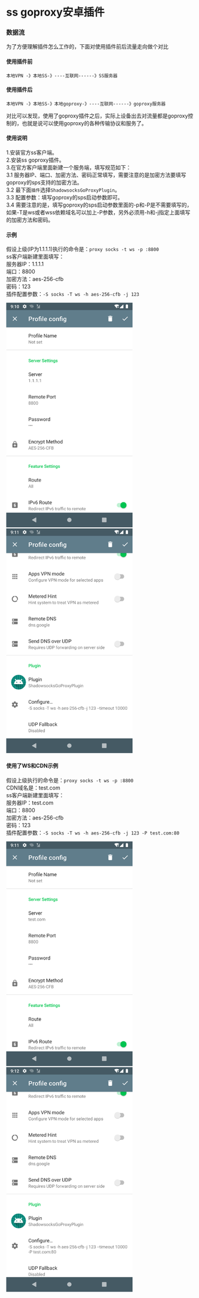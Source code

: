 # ss goproxy安卓插件
 
### 数据流
为了方便理解插件怎么工作的，下面对使用插件前后流量走向做个对比

#### 使用插件前

```text
本地VPN -》本地SS-》----互联网------》SS服务器
```

#### 使用插件后

```text
本地VPN -》本地SS-》本地goproxy-》----互联网------》goproxy服务器
```

对比可以发现，使用了goproxy插件之后，实际上设备出去对流量都是goproxy控制的，也就是说可以使用goproxy的各种传输协议和服务了。

#### 使用说明  
1.安装官方ss客户端。  
2.安装ss goproxy插件。  
3.在官方客户端里面新建一个服务端，填写规范如下：  
3.1 服务器IP、端口、加密方法、密码正常填写，需要注意的是加密方法要填写goproxy的sps支持的加密方法。  
3.2 最下面`插件`选择`ShadowsocksGoProxyPlugin`。  
3.3 配置参数：填写goproxy的sps启动参数即可。  
3.4 需要注意的是，填写goproxy的sps启动参数里面的-p和-P是不需要填写的，如果-T是ws或者wss依赖域名可以加上-P参数，另外必须用-h和-j指定上面填写的加密方法和密码。  

#### 示例

假设上级(IP为1.1.1.1)执行的命令是：`proxy socks -t ws -p :8800`  
ss客户端新建里面填写：  
服务器IP：1.1.1.1  
端口：8800  
加密方法：aes-256-cfb  
密码：123  
插件配置参数：`-S socks -T ws -h aes-256-cfb -j 123`  

<img src="/doc/1.png" widht="300" height="600" > <img src="/doc/2.png" widht="300" height="600" >


#### 使用了WS和CDN示例

假设上级执行的命令是：`proxy socks -t ws -p :8800`  
CDN域名是：test.com  
ss客户端新建里面填写：  
服务器IP：test.com  
端口：8800  
加密方法：aes-256-cfb  
密码：123  
插件配置参数：`-S socks -T ws -h aes-256-cfb -j 123 -P test.com:80`   

<img src="/doc/3.png" widht="300" height="600" > <img src="/doc/4.png" widht="300" height="600" >

